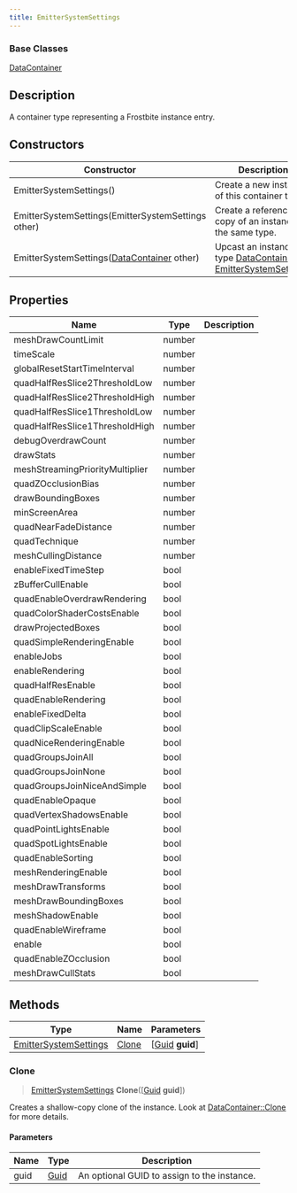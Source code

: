 ```yaml
---
title: EmitterSystemSettings
---
```

### Base Classes

[DataContainer](/vext/ref/shared/class/datacontainer)

## Description

A container type representing a Frostbite instance entry.

## Constructors

| Constructor                                                                      | Description                                                                                                                       |
| -------------------------------------------------------------------------------- | --------------------------------------------------------------------------------------------------------------------------------- |
| EmitterSystemSettings()                                                          | Create a new instance of this container type.                                                                                     |
| EmitterSystemSettings(EmitterSystemSettings other)                               | Create a reference copy of an instance of the same type.                                                                          |
| EmitterSystemSettings([DataContainer](/vext/ref/shared/class/datacontainer) other) | Upcast an instance of type [DataContainer](/vext/ref/shared/class/datacontainer) to [EmitterSystemSettings](/vext/ref/fb/emittersystemsettings/). |

## Properties

| Name                            | Type   | Description |
| ------------------------------- | ------ | ----------- |
| meshDrawCountLimit              | number |             |
| timeScale                       | number |             |
| globalResetStartTimeInterval    | number |             |
| quadHalfResSlice2ThresholdLow   | number |             |
| quadHalfResSlice2ThresholdHigh  | number |             |
| quadHalfResSlice1ThresholdLow   | number |             |
| quadHalfResSlice1ThresholdHigh  | number |             |
| debugOverdrawCount              | number |             |
| drawStats                       | number |             |
| meshStreamingPriorityMultiplier | number |             |
| quadZOcclusionBias              | number |             |
| drawBoundingBoxes               | number |             |
| minScreenArea                   | number |             |
| quadNearFadeDistance            | number |             |
| quadTechnique                   | number |             |
| meshCullingDistance             | number |             |
| enableFixedTimeStep             | bool   |             |
| zBufferCullEnable               | bool   |             |
| quadEnableOverdrawRendering     | bool   |             |
| quadColorShaderCostsEnable      | bool   |             |
| drawProjectedBoxes              | bool   |             |
| quadSimpleRenderingEnable       | bool   |             |
| enableJobs                      | bool   |             |
| enableRendering                 | bool   |             |
| quadHalfResEnable               | bool   |             |
| quadEnableRendering             | bool   |             |
| enableFixedDelta                | bool   |             |
| quadClipScaleEnable             | bool   |             |
| quadNiceRenderingEnable         | bool   |             |
| quadGroupsJoinAll               | bool   |             |
| quadGroupsJoinNone              | bool   |             |
| quadGroupsJoinNiceAndSimple     | bool   |             |
| quadEnableOpaque                | bool   |             |
| quadVertexShadowsEnable         | bool   |             |
| quadPointLightsEnable           | bool   |             |
| quadSpotLightsEnable            | bool   |             |
| quadEnableSorting               | bool   |             |
| meshRenderingEnable             | bool   |             |
| meshDrawTransforms              | bool   |             |
| meshDrawBoundingBoxes           | bool   |             |
| meshShadowEnable                | bool   |             |
| quadEnableWireframe             | bool   |             |
| enable                          | bool   |             |
| quadEnableZOcclusion            | bool   |             |
| meshDrawCullStats               | bool   |             |

## Methods

| Type                                           | Name            | Parameters                                     |
| ---------------------------------------------- | --------------- | ---------------------------------------------- |
| [EmitterSystemSettings](/vext/ref/fb/emittersystemsettings/) | [Clone](#clone) | \[[Guid](/vext/ref/shared/class/guid) **guid**\] |

### Clone

> [EmitterSystemSettings](/vext/ref/fb/emittersystemsettings/) **Clone**(\[[Guid](/vext/ref/shared/class/guid) **guid**\])

Creates a shallow-copy clone of the instance. Look at [DataContainer::Clone](/vext/ref/shared/class/datacontainer#clone) for more details.

#### Parameters

| Name | Type         | Description                                 |
| ---- | ------------ | ------------------------------------------- |
| guid | [Guid](/vext/ref/shared/class/guid/) | An optional GUID to assign to the instance. |
